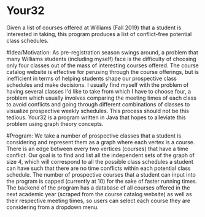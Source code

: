 # Your32
Given a list of courses offered at Williams (Fall 2019) that a student is interested in taking, this program produces a list of conflict-free potential class schedules.

#Idea/Motivation: As pre-registration season swings around, a problem that many Williams students (including myself) face is the difficulty of choosing only four classes out of the mass of interesting courses offered. The course catalog website is effective for perusing through the course offerings, but is inefficient in terms of helping students shape our prospective class schedules and make decisions. I usually find myself with the problem of having several classes I'd like to take from which I have to choose four, a problem which usually involves comparing the meeting times of each class to avoid conflicts and going through different combinations of classes to visualize prospective weekly schedules. This process should not be this tedious. Your32 is a program written in Java that hopes to alleviate this problem using graph theory concepts.

#Program: We take a number of prospective classes that a student is considering and represent them as a graph where each vertex is a course. There is an edge between every two vertices (courses) that have a time conflict. Our goal is to find and list all the independent sets of the graph of size 4, which will correspond to all the possible class schedules a student can have such that there are no time conflicts within each potential class schedule. The number of prospective courses that a student can input into the program is capped (currently at 10) for the sake of faster running times. The backend of the program has a database of all courses offered in the next academic year (scraped from the course catalog website) as well as their respective meeting times, so users can select each course they are considering from a dropdown menu.
